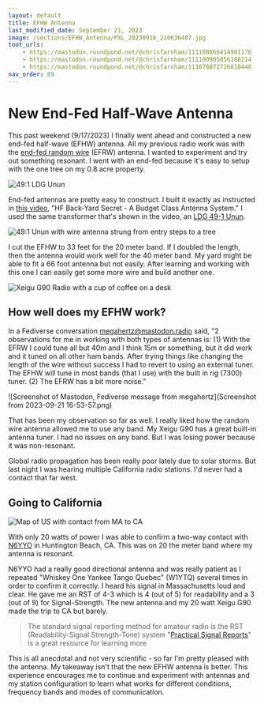 ```yaml
---
layout: default
title: EFHW Antenna
last_modified_date: September 21, 2023
image: /sections/EFHW_Antenna/PXL_20230916_210636407.jpg
toot_urls:
    - https://mastodon.roundpond.net/@chrisfarnham/111108866414901176
    - https://mastodon.roundpond.net/@chrisfarnham/111100905056188214
    - https://mastodon.roundpond.net/@chrisfarnham/111076872726610448
nav_order: 89
---
```


# New End-Fed Half-Wave Antenna

This past weekend (9/17/2023) I finally went ahead and constructed 
a new end-fed half-wave (EFHW) antenna. All
my previous radio work was with the 
[end-fed random wire](https://udel.edu/~mm/ham/randomWire/) (EFRW) antenna. I wanted to experiment
and try out something resonant. I went with an end-fed because it's easy to setup with the
one tree on my 0.8 acre property.

![49:1 LDG Unun](PXL_20230916_210636407.jpg) 

End-fed antennas are pretty easy to construct. I built it exactly as instructed in
[this video](https://www.youtube.com/watch?v=UcuHTWWOg7c), 
"HF Back-Yard Secret - A Budget Class Antenna System." I used the same transformer
that's shown in the video, an [LDG 49-1 Unun](https://www.dxengineering.com/parts/ldg-ru-49-1).

![49:1 Unun with wire antenna strung from entry steps to a tree](PXL_20230919_215202815.jpg)

I cut the EFHW to 33 feet for the 20 meter band. If I doubled the length, then the antenna
would work well for the 40 meter band. My yard might be able to fit a 66 foot antenna but not easily.
After learning and working with this one I can easily get some more wire and build another one.

![Xeigu G90 Radio with a cup of coffee on a desk](PXL_20230916_131909673.jpg)

## How well does my EFHW work? 


In a Fediverse conversation [megahertz@mastodon.radio](https://mastodon.radio/@megahertz) said, "2 observations for me in working with both types of antennas is: (1) With the EFRW I could tune all but 40m and I think 15m or something, but it did work and it tuned on all other ham bands. After trying things like changing the length of the wire without success I had to revert to using an external tuner.  The EFHW will tune in most bands (that I use) with the built in rig (7300) tuner. (2)  The EFRW has a bit more noise."

![Screenshot of Mastodon, Fediverse message from megahertz](Screenshot from 2023-09-21 16-53-57.png)


That has been my observation so far as well. I really liked how the random wire antenna allowed me to 
use any band. My Xeigu G90 has a great built-in antenna tuner. I had no issues on any band. But I was 
losing power because it was non-resonant.

Global radio propagation has been really poor lately due to solar storms. But last night I was hearing
multiple California radio stations. I'd never had a contact that far west.

## Going to California

![Map of US with contact from MA to CA](contacts_map.png)

With only 20 watts of power I was able to confirm a two-way contact with 
[N6YYO](https://www.qrz.com/db/N6YYO) in Huntington Beach, CA. This was on 20 the meter band
where my antenna is resonant. 

N6YYO had a really good directional antenna and was really patient as I repeated "Whiskey One Yankee Tango Quebec" (W1YTQ) several times in order to confirm it correctly. 
I heard his signal in Massachusetts loud and clear. He gave me an RST
of 4-3 which is 4 (out of 5) for readability and a 3 (out of 9) for Signal-Strength. The new
antenna and my 20 watt Xeigu G90 made the trip to CA but barely.

> The standard signal reporting method for amateur radio is 
> the RST (Readability-Signal Strength-Tone) system
> "[Practical Signal Reports](https://www.hamradioschool.com/post/practical-signal-reports)"
> is a great resource for learning more


This is all anecdotal and not very scientific - so far I'm pretty pleased with 
the antenna. My takeaway isn't that the new
EFHW antenna is better. This experience encourages me to continue 
and experiment with antennas and my
station configuration to learn what works for different conditions, frequency bands and modes of
communication.

